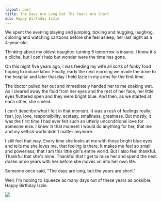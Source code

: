 ```yaml
---
layout: post
title: The Days Are Long But The Years Are Short
sub: Happy Birthday Izzie
---
```


We spent the evening playing and jumping, tickling and hugging, laughing, coloring and watching cartoons before she feel asleep; her last night as a 4-year-old. 

Thinking about my oldest daughter turning 5 tomorrow is insane. I know it's a cliche, but I can't help but wonder were the time has gone. 

On this night five years ago, I was feeding my wife all sorts of funky food hoping to induce labor. Finally, early the next morning we made the drive to the hospital and later that day I held Izzie in my arms for the first time.

The doctor pulled her out and immediately handed her to me soaking wet. As I cleared away the fluid from her eyes and the rest of her face, her little eyes fluttered open and they were bright blue. And then, as we started at each other, she smiled.

I can't describe what I felt in that moment. It was a rush of feelings really; fear, joy, love, responsibility, ecstasy, smallness, greatness. But mostly, it was the first time I had ever felt such an utterly unconditional love for someone else. I knew in that moment I would do anything for her, that me and my selfish world didn't matter anymore. 

I still feel that way. Every time she looks at me with those bright blue eyes and tells me she loves me, that feeling is there. It makes me feel so small and powerless, that I am this little girl's entire world. But I also feel thankful. Thankful that she's mine. Thankful that I get to raise her and spend the next dozen or so years with her before she moves on into her own life. 

Someone once said, "The days are long, but the years are short." 

Well, I'm hoping to squeeze as many days out of these years as possible. Happy Birthday Izzie.

<img class="wide" src="{{ production_url }}/assets/images/meandmygirl2.jpg" />


